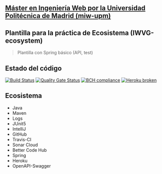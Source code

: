 ## [Máster en Ingeniería Web por la Universidad Politécnica de Madrid (miw-upm)](http://miw.etsisi.upm.es)
## Plantilla para la práctica de Ecosistema (IWVG-ecosystem)
> Plantilla con Spring básico (API, test) 
## Estado del código

[![Build Status](https://travis-ci.org/hspichardo/iwvg-ecosystem-harlyn-pichardo.svg?branch=develop)](https://travis-ci.org/hspichardo/iwvg-ecosystem-harlyn-pichardo)
[![Quality Gate Status](https://sonarcloud.io/api/project_badges/measure?project=es.upm.miw%3Aiwvg-ecosystem-harlyn-pichardo&metric=alert_status)](https://sonarcloud.io/dashboard?id=es.upm.miw%3Aiwvg-ecosystem-harlyn-pichardo)
[![BCH compliance](https://bettercodehub.com/edge/badge/hspichardo/iwvg-ecosystem-harlyn-pichardo?branch=develop)](https://bettercodehub.com/)
[![Heroku broken](https://iwvg-ecosystem-harlyn-pichardo.herokuapp.com/system/version-badge)](https://iwvg-ecosystem-harlyn-pichardo.herokuapp.com/swagger-ui.html)
## Ecosistema
* Java
* Maven
* Logs
* JUnit5
* IntelliJ
* GitHub
* Travis-CI
* Sonar Cloud
* Better Code Hub
* Spring
* Heroku
* OpenAPI-Swagger
